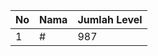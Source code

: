 | No | Nama            | Jumlah Level |
|----|-----------------|--------------|
| 1  | #    |    987        |
